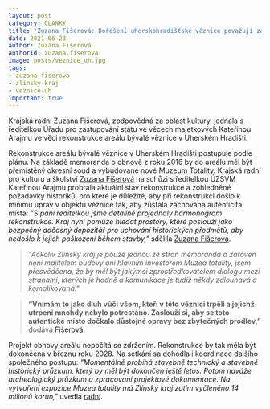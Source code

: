 ```yaml
---
layout: post
category: CLANKY
title: 'Zuzana Fišerová: Dořešení uherskohradišťské věznice považuji za dluh naší společnosti vůči všem, kteří zde trpěli'
date: 2021-06-23
author: Zuzana Fišerová
authorId: zuzana.fiserova
image: posts/veznice_uh.jpg
tags: 
- zuzana-fiserova
- zlinsky-kraj
- veznice-uh
important: true
---
```



Krajská radní Zuzana Fišerová, zodpovědná za oblast kultury, jednala s ředitelkou Úřadu pro zastupování státu ve věcech majetkových Kateřinou Arajmu ve věci rekonstrukce areálu bývalé věznice v Uherském Hradišti.

Rekonstrukce areálu bývalé věznice v Uherském Hradišti postupuje podle plánu. Na základě memoranda o obnově z roku 2016 by do areálu měl být přemístěný okresní soud a vybudované nové Muzeum Totality. Krajská radní pro kulturu a školství [Zuzana Fišerová](https://zlinsky.pirati.cz/lide/zuzana-fiserova/) na schůzi s ředitelkou ÚZSVM Kateřinou Arajmu probrala aktuální stav rekonstrukce a zohledněné požadavky historiků, pro které je důležité, aby při rekonstrukci došlo k minimu úprav v objektu věznice tak, aby zůstala zachována autenticita místa: *"S paní ředitelkou jsme detailně projednaly harmonogram rekonstrukce. Kraj nyní pomůže hledat prostory, které poslouží jako bezpečný dočasný depozitář pro uchování historických předmětů, aby nedošlo k jejich poškození během stavby,"* sdělila [Zuzana Fišerová](https://zlinsky.pirati.cz/lide/zuzana-fiserova/).

> *"Ačkoliv Zlínský kraj je pouze jednou ze stran memoranda a zároveň není majitelem budovy ani hlavním investorem Muzea totality, jsem přesvědčena, že by měl být jakýmsi zprostředkovatelem dialogu mezi stranami, kterých je hodně a komunikace je tudíž někdy zdlouhavá a komplikovaná."*
> 

> **“Vnímám to jako dluh vůči všem, kteří v této věznici trpěli a jejichž utrpení mnohdy nebylo potrestáno. Zaslouží si, aby se toto autentické místo dočkalo důstojné opravy bez zbytečných prodlev,”** dodává [Fišerová](https://zlinsky.pirati.cz/lide/zuzana-fiserova/). 	
> 

Projekt obnovy areálu nepočítá se zdržením. Rekonstrukce by tak měla být dokončena v březnu roku 2028. Na setkání sa dohodla i koordinace dalšího společného postupu: *"Momentálně probíhá stavebně technický a stavebně historický průzkum, který by měl být dokončen ještě letos. Potom naváže archeologický průzkum a zpracování projektové dokumentace. Na vytvoření expozice Muzea totality má Zlínský kraj zatím vyčleněno 14 milionů korun,"* uvedla [radní](https://zlinsky.pirati.cz/lide/zuzana-fiserova/). 



